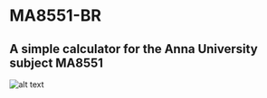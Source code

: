 # MA8551-BR
## A simple calculator for the Anna University subject MA8551
![alt text](
https://i.redd.it/f06bdrfictf31.jpg)

